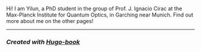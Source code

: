 Hi! I am Yilun, a PhD student in the group of Prof. J. Ignacio Cirac at the Max-Planck Institute for Quantum Optics, in Garching near Munich. Find out more about me on the other pages!


- - -

### *Created with [Hugo-book](https://github.com/alex-shpak/hugo-book)*